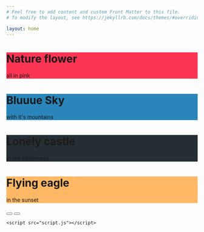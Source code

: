 ```yaml
---
# Feel free to add content and custom Front Matter to this file.
# To modify the layout, see https://jekyllrb.com/docs/themes/#overriding-theme-defaults

layout: home
---
```


<!DOCTYPE html>
<html lang="en">
  <head>
    <meta charset="UTF-8" />
    <meta name="viewport" content="width=device-width, initial-scale=1.0" />
    <link rel="stylesheet" href="https://cdnjs.cloudflare.com/ajax/libs/font-awesome/5.15.1/css/all.min.css" />
    <link rel="stylesheet" href="style.css" />
    <title>Vertical Slider</title>
  </head>
  <body>
    <div class="slider-container">
      <div class="left-slide">
        <div style="background-color: #FD3555">
          <h1>Nature flower</h1>
          <p>all in pink</p>
        </div>
        <div style="background-color: #2A86BA">
          <h1>Bluuue Sky</h1>
          <p>with it's mountains</p>
        </div>
        <div style="background-color: #252E33">
          <h1>Lonely castle</h1>
          <p>in the wilderness</p>
        </div>
        <div style="background-color: #FFB866">
          <h1>Flying eagle</h1>
          <p>in the sunset</p>
        </div>
      </div>
      <div class="right-slide">
        <div style="background-image: url('https://images.unsplash.com/photo-1508768787810-6adc1f613514?ixlib=rb-0.3.5&ixid=eyJhcHBfaWQiOjEyMDd9&s=e27f6661df21ed17ab5355b28af8df4e&auto=format&fit=crop&w=1350&q=80')"></div>
        <div style="background-image: url('https://images.unsplash.com/photo-1519981593452-666cf05569a9?ixlib=rb-0.3.5&ixid=eyJhcHBfaWQiOjEyMDd9&s=90ed8055f06493290dad8da9584a13f7&auto=format&fit=crop&w=715&q=80')"></div>
        <div style="background-image: url('https://images.unsplash.com/photo-1486899430790-61dbf6f6d98b?ixlib=rb-0.3.5&ixid=eyJhcHBfaWQiOjEyMDd9&s=8ecdee5d1b3ed78ff16053b0227874a2&auto=format&fit=crop&w=1002&q=80')"></div>
        <div style="background-image: url('https://images.unsplash.com/photo-1510942201312-84e7962f6dbb?ixlib=rb-0.3.5&ixid=eyJhcHBfaWQiOjEyMDd9&s=da4ca7a78004349f1b63f257e50e4360&auto=format&fit=crop&w=1050&q=80')"></div>
      </div>
      <div class="action-buttons">
        <button class="down-button">
          <i class="fas fa-arrow-down"></i>
        </button>
        <button class="up-button">
          <i class="fas fa-arrow-up"></i>
        </button>
      </div>
    </div>

    <script src="script.js"></script>
  </body>
</html>